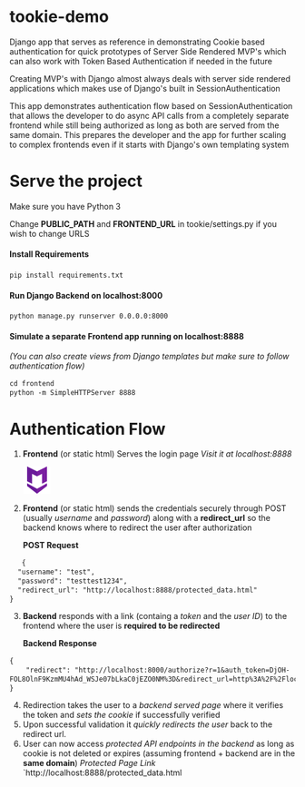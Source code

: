# tookie-demo
Django app that serves as reference in demonstrating Cookie based authentication for quick prototypes of Server Side Rendered MVP's which can also work with Token Based Authentication if needed in the future

Creating MVP's with Django almost always deals with server side rendered applications which makes use of Django's built in SessionAuthentication

This app demonstrates authentication flow based on SessionAuthentication that allows the developer to do async API calls from a completely separate frontend while still being authorized as long as both are served from the same domain.
This prepares the developer and the app for further scaling to complex frontends even if it starts with Django's own templating system


Serve the project
====

Make sure you have Python 3

Change **PUBLIC_PATH** and **FRONTEND_URL** in tookie/settings.py if you wish to change URLS

#### Install Requirements

`pip install requirements.txt`

#### Run Django Backend on localhost:8000
`python manage.py runserver 0.0.0.0:8000`

#### Simulate a separate Frontend app running on localhost:8888
*(You can also create views from Django templates but make sure to follow authentication flow)*
```
cd frontend
python -m SimpleHTTPServer 8888
```



Authentication Flow
====
1. **Frontend** (or static html) Serves the login page
    *Visit it at localhost:8888*


      ![alt text](https://github.com/adam-p/markdown-here/raw/master/src/common/images/icon48.png "Sign In")

2. **Frontend** (or static html) sends the credentials securely through POST (usually *username* and *password*) along with a **redirect_url** so the backend knows where to redirect the user after authorization

    **POST Request**

```
   {
  "username": "test",
  "password": "testtest1234",
  "redirect_url": "http://localhost:8888/protected_data.html"
}
```
3. **Backend** responds with a link (containg a *token* and the *user ID*) to the frontend where the user is **required to be redirected**

    **Backend Response**
```
{
    "redirect": "http://localhost:8000/authorize?r=1&auth_token=DjOH-FOL8OlnF9KzmMU4hAd_WSJe07bLkaC0jEZO0NM%3D&redirect_url=http%3A%2F%2Flocalhost%3A8000%2Fprotected_data.html"
}
```

4. Redirection takes the user to a *backend served page* where it verifies the token and *sets the cookie* if successfully verified
5. Upon successful validation it *quickly redirects the user* back to the redirect url.
6. User can now access *protected API endpoints in the backend* as long as cookie is not deleted or expires (assuming frontend + backend are in the **same domain**)
    *Protected Page Link*
    `http://localhost:8888/protected_data.html
